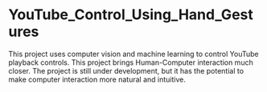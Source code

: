 # YouTube_Control_Using_Hand_Gestures
This project uses computer vision and machine learning to control YouTube playback controls. 
This project brings Human-Computer interaction much closer.
The project is still under development, but it has the potential to make computer interaction more natural and intuitive.
